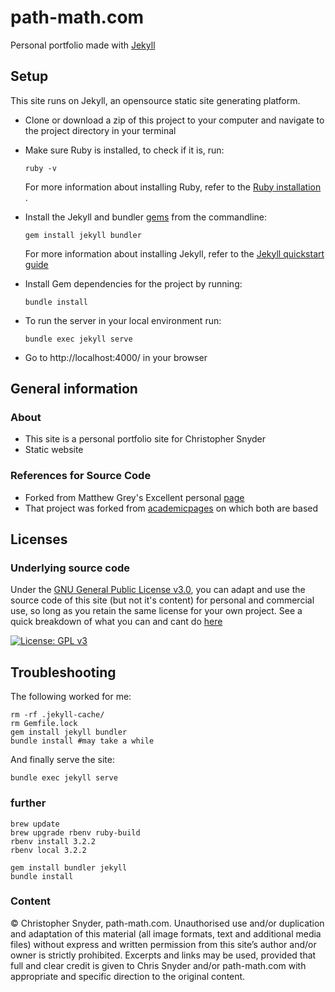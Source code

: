 # path-math.com

Personal portfolio made with [Jekyll](https://jekyllrb.com/)

## Setup

This site runs on Jekyll, an opensource static site generating platform.

- Clone or download a zip of this project to your computer and navigate to the
  project directory in your terminal
  
- Make sure Ruby is installed, to check if it is, run:
  ```
  ruby -v
  ``` 
  For more information about installing Ruby, refer to the [Ruby installation ](https://www.ruby-lang.org/en/documentation/installation/).

- Install the Jekyll and bundler [gems](https://jekyllrb.com/docs/ruby-101/#gems) from the commandline:
  ```
  gem install jekyll bundler
  ```
  For more information about installing Jekyll, refer to the [Jekyll quickstart guide](https://jekyllrb.com/docs/quickstart/)


- Install Gem dependencies for the project by running:
  ```
  bundle install
  ```
  
- To run the server in your local environment run:
  ```
  bundle exec jekyll serve
  ```

- Go to http://localhost:4000/ in your browser


## General information

### About
- This site is a personal portfolio site for Christopher Snyder
- Static website

### References for Source Code
- Forked from Matthew Grey's Excellent personal [page](https://himatt.com)
- That project was forked from [academicpages](https://academicpages.github.io/) on which both are based
<!-- - Optimised for efficient [PageSpeed Insights benchmarks](https://developers.google.com/speed/pagespeed/insights/?url=himatt.com) (still more to do in this space) -->
<!-- - No Jekyll plugin dependancies (previously used Bourbon and Neat, now uses CSS Grid and CSS Custom properties) -->
<!-- - Continuously deployed using Netlify -->

<!-- [![Netlify Status](https://api.netlify.com/api/v1/badges/01ca9c4b-b99d-411f-9003-9fad58ccbcf3/deploy-status)](https://app.netlify.com/sites/mattgrey/deploys) -->

## Licenses

### Underlying source code

Under the [GNU General Public License v3.0](LICENSE), you can adapt and use the source code of this site (but not it's content) for personal and commercial use, so long as you retain the same license for your own project. See a quick breakdown of what you can and cant do [here](https://tldrlegal.com/license/gnu-lesser-general-public-license-v3-(lgpl-3))

[![License: GPL v3](https://img.shields.io/badge/License-GPLv3-blue.svg?style=flat-square)](https://www.gnu.org/licenses/gpl-3.0)


## Troubleshooting

<!-- I was getting a weird bundle error on revisiting my project after awhile.  -->
The following worked for me:

```
rm -rf .jekyll-cache/
rm Gemfile.lock
gem install jekyll bundler
bundle install #may take a while
```

And finally serve the site:

```
bundle exec jekyll serve
```


### further

```
brew update
brew upgrade rbenv ruby-build
rbenv install 3.2.2 
rbenv local 3.2.2

gem install bundler jekyll
bundle install
```


### Content

© Christopher Snyder, path-math.com. Unauthorised use and/or duplication and
adaptation of this material (all image formats, text and additional media files) without express and written permission from this site’s author and/or owner is strictly prohibited. Excerpts and links may be used, provided that full and clear credit is given to Chris Snyder and/or path-math.com with appropriate and specific direction to the original content.


<!-- 
## Ruby
### Notes on Ruby Environment Management

#Notes: 
#I had to download ruby 3.3.3 but it wasn't working globally. 
#I used rbenv to manage the ruby versions. chruby looks like another good option.

#
#brew install rbenv ruby-build
#==> Installed ruby-3.3.3 to /Users/christophersnyder/.rbenv/versions/3.3.3
#
# rbenv global 3.3.3   # set the default Ruby version for this machine
# # or:
# rbenv local 3.3.3   # set the Ruby version for this directory
# rbenv install -l  # list all available Ruby versions

#bundle install # install the gems listed in the Gemfile
# install in folder: /Library/Ruby/Gems/3.3.0/gems
#-------------------------------- -->